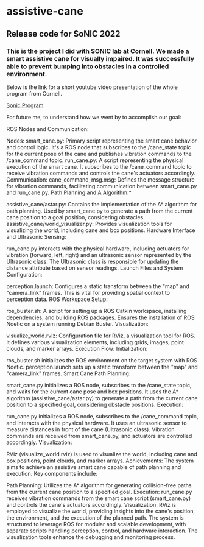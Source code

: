 # assistive-cane
## Release code for SoNIC 2022

### This is the project I did with SONIC lab at Cornell. We made a smart assistive cane for visually impaired. It was successfully able to prevent bumping into obstacles in a controlled environment.
Below is the link for a short youtube video presentation of the whole program from Cornell.

[Sonic Program](https://www.youtube.com/watch?v=j8Jo-ZJdJWY)



For future me, to understand how we went by to accomplish our goal:

ROS Nodes and Communication:

Nodes:
smart_cane.py: Primary script representing the smart cane behavior and control logic. It's a ROS node that subscribes to the /cane_state topic for the current pose of the cane and publishes vibration commands to the /cane_command topic.
run_cane.py: A script representing the physical execution of the smart cane. It subscribes to the /cane_command topic to receive vibration commands and controls the cane's actuators accordingly.
Communication:
cane_command_msg.msg: Defines the message structure for vibration commands, facilitating communication between smart_cane.py and run_cane.py.
Path Planning and A Algorithm:*

assistive_cane/astar.py: Contains the implementation of the A* algorithm for path planning. Used by smart_cane.py to generate a path from the current cane position to a goal position, considering obstacles.
assistive_cane/world_visualizer.py: Provides visualization tools for visualizing the world, including cane and box positions.
Hardware Interface and Ultrasonic Sensing:

run_cane.py interacts with the physical hardware, including actuators for vibration (forward, left, right) and an ultrasonic sensor represented by the Ultrasonic class. The Ultrasonic class is responsible for updating the distance attribute based on sensor readings.
Launch Files and System Configuration:

perception.launch: Configures a static transform between the "map" and "camera_link" frames. This is vital for providing spatial context to perception data.
ROS Workspace Setup:

ros_buster.sh: A script for setting up a ROS Catkin workspace, installing dependencies, and building ROS packages. Ensures the installation of ROS Noetic on a system running Debian Buster.
Visualization:

visualize_world.rviz: Configuration file for RViz, a visualization tool for ROS. It defines various visualization elements, including grids, images, point clouds, and marker arrays.
Execution Flow:
Initialization:

ros_buster.sh initializes the ROS environment on the target system with ROS Noetic.
perception.launch sets up a static transform between the "map" and "camera_link" frames.
Smart Cane Path Planning:

smart_cane.py initializes a ROS node, subscribes to the /cane_state topic, and waits for the current cane pose and box positions.
It uses the A* algorithm (assistive_cane/astar.py) to generate a path from the current cane position to a specified goal, considering obstacle positions.
Execution:

run_cane.py initializes a ROS node, subscribes to the /cane_command topic, and interacts with the physical hardware.
It uses an ultrasonic sensor to measure distances in front of the cane (Ultrasonic class).
Vibration commands are received from smart_cane.py, and actuators are controlled accordingly.
Visualization:

RViz (visualize_world.rviz) is used to visualize the world, including cane and box positions, point clouds, and marker arrays.
Achievements:
The system aims to achieve an assistive smart cane capable of path planning and execution. Key components include:

Path Planning: Utilizes the A* algorithm for generating collision-free paths from the current cane position to a specified goal.
Execution: run_cane.py receives vibration commands from the smart cane script (smart_cane.py) and controls the cane's actuators accordingly.
Visualization: RViz is employed to visualize the world, providing insights into the cane's position, the environment, and the execution of the planned path.
The system is structured to leverage ROS for modular and scalable development, with separate scripts handling perception, control, and hardware interaction. The visualization tools enhance the debugging and monitoring process.
